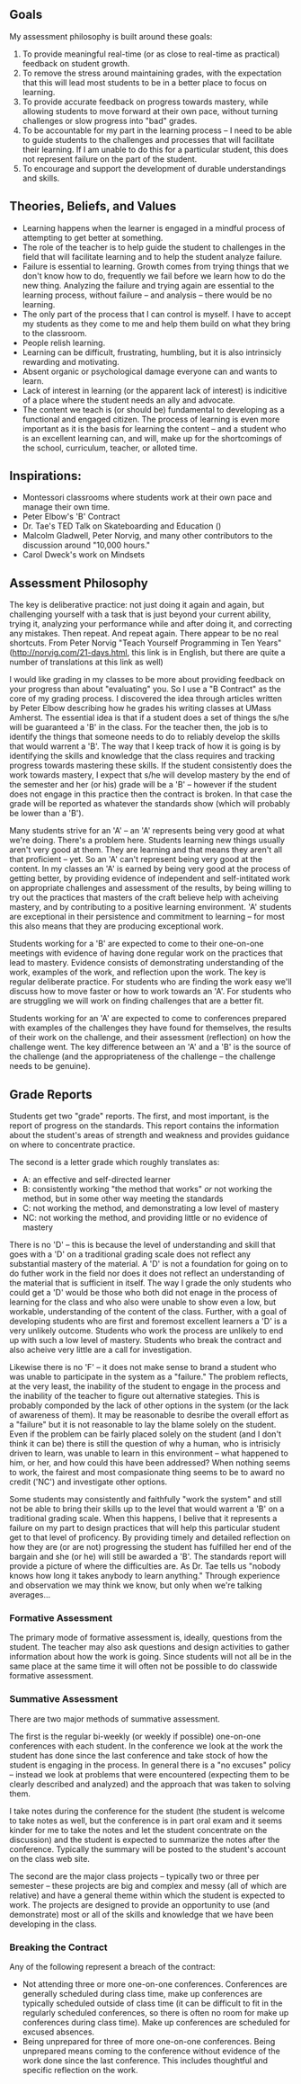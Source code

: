 ## Goals

My assessment philosophy is built around these goals:

1. To provide meaningful real-time (or as close to real-time as practical) feedback on student growth.
2. To remove the stress around maintaining grades, with the expectation that this will lead most students to be in a better place to focus on learning.
3. To provide accurate feedback on progress towards mastery, while allowing students to move forward at their own pace, without turning challenges or slow progress into "bad" grades.
4. To be accountable for my part in the learning process – I need to be able to guide students to the challenges and processes that will facilitate their learning. If I am unable to do this for a particular student, this does not represent failure on the part of the student.
5. To encourage and support the development of durable understandings and skills.

## Theories, Beliefs, and Values

* Learning happens when the learner is engaged in a mindful process of attempting to get better at something.
* The role of the teacher is to help guide the student to challenges in the field that will facilitate learning and to help the student analyze failure.
* Failure is essential to learning. Growth comes from trying things that we don't know how to do, frequently we fail before we learn how to do the new thing. Analyzing the failure and trying again are essential to the learning process, without failure – and analysis – there would be no learning.
* The only part of the process that I can control is myself. I have to accept my students as they come to me and help them build on what they bring to the classroom.
* People relish learning.
* Learning can be difficult, frustrating, humbling, but it is also intrinsicly rewarding and motivating.
* Absent organic or psychological damage everyone can and wants to learn.
* Lack of interest in learning (or the apparent lack of interest) is indicitive of a place where the student needs an ally and advocate.
* The content we teach is (or should be) fundamental to developing as a functional and engaged citizen. The process of learning is even more important as it is the basis for learning the content – and a student who is an excellent learning can, and will, make up for the shortcomings of the school, curriculum, teacher, or alloted time.

## Inspirations:
* Montessori classrooms where students work at their own pace and manage their own time.
* Peter Elbow's 'B' Contract
* Dr. Tae's TED Talk on Skateboarding and Education ()
* Malcolm Gladwell, Peter Norvig, and many other contributors to the discussion around "10,000 hours."
* Carol Dweck's work on Mindsets

## Assessment Philosophy

The key is deliberative practice: not just doing it again and again, but challenging yourself with a task that is just beyond your current ability, trying it, analyzing your performance while and after doing it, and correcting any mistakes. Then repeat. And repeat again. There appear to be no real shortcuts. From Peter Norvig "Teach Yourself Programming in Ten Years" (http://norvig.com/21-days.html, this link is in English, but there are quite a number of translations at this link as well)

I would like grading in my classes to be more about providing feedback on your progress than about "evaluating" you. So I use a "B Contract" as the core of my grading process. I discovered the idea through articles written by Peter Elbow describing how he grades his writing classes at UMass Amherst. The essential idea is that if a student does a set of things the s/he will be guaranteed a 'B' in the class. For the teacher then, the job is to identify the things that someone needs to do to reliably develop the skills that would warrent a 'B'. The way that I keep track of how it is going is by identifying the skills and knowledge that the class requires and tracking progress towards mastering these skills. If the student consistently does the work towards mastery, I expect that s/he will develop mastery by the end of the semester and her (or his) grade will be a 'B' – however if the student does not engage in this practice then the contract is broken. In that case the grade will be reported as whatever the standards show (which will probably be lower than a 'B').

Many students strive for an 'A' – an 'A' represents being very good at what we're doing. There's a problem here. Students learning new things usually aren't very good at them. They are learning and that means they aren't all that proficient – yet. So an 'A' can't represent being very good at the content. In my classes an 'A' is earned by being very good at the process of getting better, by providing evidence of independent and self-intitated work on appropriate challenges and assessment of the results, by being willing to try out the practices that masters of the craft believe help with acheiving mastery, and by contributing to a positive learning environment. 'A' students are exceptional in their persistence and commitment to learning – for most this also means that they are producing exceptional work.

Students working for a 'B' are expected to come to their one-on-one meetings with evidence of having done regular work on the practices that lead to mastery. Evidence consists of demonstrating understanding of the work, examples of the work, and reflection upon the work. The key is regular deliberate practice. For students who are finding the work easy we'll discuss how to move faster or how to work towards an 'A'. For students who are struggling we will work on finding challenges that are a better fit.

Students working for an 'A' are expected to come to conferences prepared with examples of the challenges they have found for themselves, the results of their work on the challenge, and their assessment (reflection) on how the challenge went. The key difference between an 'A' and a 'B' is the source of the challenge (and the appropriateness of the challenge – the challenge needs to be genuine).

## Grade Reports

Students get two "grade" reports. The first, and most important, is the report of progress on the standards. This report contains the information about the student's areas of strength and weakness and provides guidance on where to concentrate practice.

The second is a letter grade which roughly translates as:
* A: an effective and self-directed learner
* B: consistently working "the method that works" _or_ not working the method, but in some other way meeting the standards
* C: not working the method, and demonstrating a low level of mastery
* NC: not working the method, and providing little or no evidence of mastery

There is no 'D' – this is because the level of understanding and skill that goes with a 'D' on a traditional grading scale does not reflect any substantial mastery of the material. A 'D' is not a foundation for going on to do futher work in the field nor does it does not reflect an understanding of the material that is sufficient in itself. The way I grade the only students who could get a 'D' would be those who both did not enage in the process of learning for the class and who also were unable to show even a low, but workable, understanding of the content of the class. Further, with a goal of developing students who are first and foremost excellent learners a 'D' is a very unlikely outcome. Students who work the process are unlikely to end up with such a low level of mastery. Students who break the contract and also acheive very little are a call for investigation.

Likewise there is no 'F' – it does not make sense to brand a student who was unable to participate in the system as a "failure." The problem reflects, at the very least, the inability of the student to engage in the process and the inability of the teacher to figure out alternative stategies. This is probably componded by the lack of other options in the system (or the lack of awareness of them). It may be reasonable to desribe the overall effort as a "failure" but it is not reasonable to lay the blame solely on the student. Even if the problem can be fairly placed solely on the student (and I don't think it can be) there is still the question of why a human, who is intrisicly driven to learn, was unable to learn in this environment – what happened to him, or her, and how could this have been addressed? When nothing seems to work, the fairest and most compasionate thing seems to be to award no credit ('NC') and investigate other options.

Some students may consistently and faithfully "work the system" and still not be able to bring their skills up to the level that would warrent a 'B' on a traditional grading scale. When this happens, I belive that it represents a failure on my part to design practices that will help this particular student get to that level of proficency. By providing timely and detailed reflection on how they are (or are not) progressing the student has fulfilled her end of the bargain and she (or he) will still be awarded a 'B'. The standards report will provide a picture of where the difficulties are. As Dr. Tae tells us "nobody knows how long it takes anybody to learn anything." Through experience and observation we may think we know, but only when we're talking averages…

### Formative Assessment

The primary mode of formative assessment is, ideally, questions from the student. The teacher may also ask questions and design activities to gather information about how the work is going. Since students will not all be in the same place at the same time it will often not be possible to do classwide formative assessment.

### Summative Assessment

There are two major methods of summative assessment.

The first is the regular bi-weekly (or weekly if possible) one-on-one conferences with each student. In the conference we look at the work the student has done since the last conference and take stock of how the student is engaging in the process. In general there is a "no excuses" policy – instead we look at problems that were encountered (expecting them to be clearly described and analyzed) and the approach that was taken to solving them.

I take notes during the conference for the student (the student is welcome to take notes as well, but the conference is in part oral exam and it seems kinder for me to take the notes and let the student concentrate on the discussion) and the student is expected to summarize the notes after the conference. Typically the summary will be posted to the student's account on the class web site.

The second are the major class projects – typically two or three per semester – these projects are big and complex and messy (all of which are relative) and have a general theme within which the student is expected to work. The projects are designed to provide an opportunity to use (and demonstrate) most or all of the skills and knowledge that we have been developing in the class.

### Breaking the Contract

Any of the following represent a breach of the contract:
* Not attending three or more one-on-one conferences. Conferences are generally scheduled during class time, make up conferences are typically scheduled outside of class time (it can be difficult to fit in the regularly scheduled conferences, so there is often no room for make up conferences during class time). Make up conferences are scheduled for excused absences.
* Being unprepared for three of more one-on-one conferences. Being unprepared means coming to the conference without evidence of the work done since the last conference. This includes thoughtful and specific reflection on the work.
